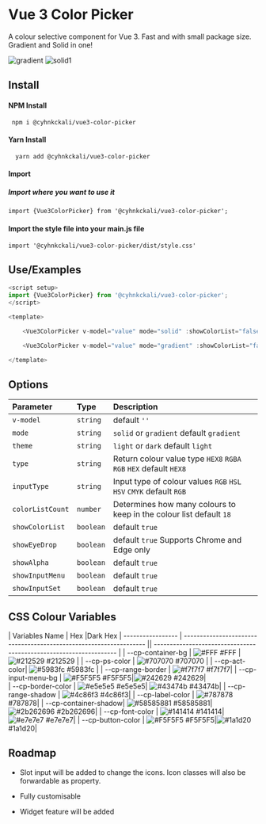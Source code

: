
# Vue 3 Color Picker

A colour selective component for Vue 3. Fast and with small package size. Gradient and Solid in one!

![gradient](https://github.com/cyhnkckali/vue3-color-picker/assets/93313260/b6404bdc-4fc5-4d79-a9a3-0447fe6e4708)
![solid1](https://github.com/cyhnkckali/vue3-color-picker/assets/93313260/fbb8efce-b4f6-4356-8a30-fc6904404b30)

## Install

#### NPM Install

```
 npm i @cyhnkckali/vue3-color-picker
```

#### Yarn Install

```
  yarn add @cyhnkckali/vue3-color-picker
```

#### Import

##### Import where you want to use it

```
import {Vue3ColorPicker} from '@cyhnkckali/vue3-color-picker';
``` 

#### Import the style file into your main.js file

```
import '@cyhnkckali/vue3-color-picker/dist/style.css'
```

## Use/Examples

```javascript
<script setup>
import {Vue3ColorPicker} from '@cyhnkckali/vue3-color-picker';
</script>

<template>   

    <Vue3ColorPicker v-model="value" mode="solid" :showColorList="false" :showEyeDrop="false" type="RGBA"/>

    <Vue3ColorPicker v-model="value" mode="gradient" :showColorList="false" :showEyeDrop="false"/>

</template>
```
## Options

| Parameter | Type     | Description                |
| :-------- | :------- | :------------------------- |
| `v-model` | `string` | default `''`|
| `mode` | `string` | `solid` or `gradient` default `gradient`|
| `theme` | `string` | `light` or `dark` default `light`|
| `type` | `string` | Return colour value type `HEX8` `RGBA` `RGB` `HEX` default `HEX8`|
| `inputType` | `string` | Input type of colour values `RGB` `HSL` `HSV` `CMYK` default `RGB`|
| `colorListCount` | `number` | Determines how many colours to keep in the colour list default `18`|
| `showColorList` | `boolean` | default `true` |
| `showEyeDrop` | `boolean` | default `true` Supports Chrome and Edge only |
| `showAlpha` | `boolean` | default `true` |
| `showInputMenu` | `boolean` | default `true` |
| `showInputSet` | `boolean` | default `true` |


## CSS Colour Variables


| Variables Name             | Hex                                                            |Dark Hex
| ----------------- | ------------------------------------------------------------------ || ------------------------------------------------------------------ |
| --cp-container-bg | ![#FFF](https://placehold.co/10x10/ffffff/FFF) #FFF  |![#212529](https://placehold.co/10x10/212529/212529) #212529 |
| --cp-ps-color | ![#707070](https://placehold.co/10x10/707070/707070) #707070 |
| --cp-act-color| ![#5983fc](https://placehold.co/10x10/5983fc/5983fc) #5983fc |
| --cp-range-border | ![#f7f7f7](https://placehold.co/10x10/f7f7f7/f7f7f7) #f7f7f7| 
| --cp-input-menu-bg | ![#F5F5F5](https://placehold.co/10x10/F5F5F5/F5F5F5) #F5F5F5|![#242629](https://placehold.co/10x10/242629/242629) #242629|  
| --cp-border-color | ![#e5e5e5](https://placehold.co/10x10/e5e5e5/e5e5e5) #e5e5e5| ![#43474b](https://placehold.co/10x10/43474b/43474b) #43474b|
| --cp-range-shadow | ![#4c86f3](https://placehold.co/10x10/4c86f3/4c86f3) #4c86f3| 
| --cp-label-color | ![#787878](https://placehold.co/10x10/787878/787878) #787878|
| --cp-container-shadow| ![#58585881](https://placehold.co/10x10/58585881/58585881) #58585881|![#2b262696](https://placehold.co/10x10/2b262696/2b262696) #2b262696|
| --cp-font-color | ![#141414](https://placehold.co/10x10/141414/141414) #141414|![#e7e7e7](https://placehold.co/10x10/e7e7e7/e7e7e7) #e7e7e7|
| --cp-button-color | ![#F5F5F5](https://placehold.co/10x10/F5F5F5/F5F5F5) #F5F5F5|![#1a1d20](https://placehold.co/10x10/1a1d20/1a1d20) #1a1d20|


## Roadmap

- Slot input will be added to change the icons. Icon classes will also be forwardable as property. 

- Fully customisable

- Widget feature will be added
